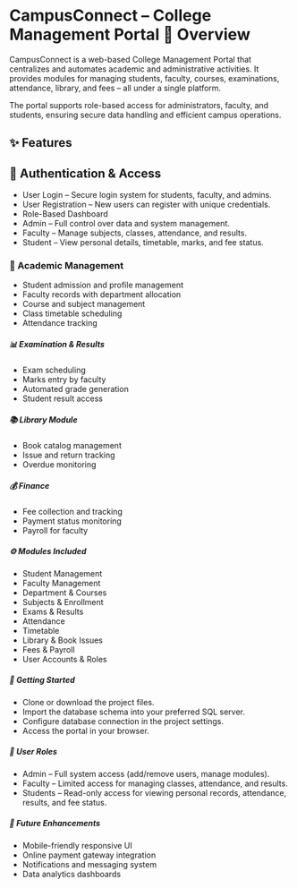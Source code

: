 CampusConnect – College Management Portal
📌 Overview
===

CampusConnect is a web-based College Management Portal that centralizes and automates academic and administrative activities. It provides modules for managing students, faculty, courses, examinations, attendance, library, and fees – all under a single platform.

The portal supports role-based access for administrators, faculty, and students, ensuring secure data handling and efficient campus operations.



## ✨ Features


🔐 Authentication \& Access
---

* User Login – Secure login system for students, faculty, and admins.
* User Registration – New users can register with unique credentials.
* Role-Based Dashboard
* Admin – Full control over data and system management.
* Faculty – Manage subjects, classes, attendance, and results.
* Student – View personal details, timetable, marks, and fee status.



### 🏫 Academic Management

* Student admission and profile management
* Faculty records with department allocation
* Course and subject management
* Class timetable scheduling
* Attendance tracking



##### 📊 Examination \& Results

* Exam scheduling
* Marks entry by faculty
* Automated grade generation
* Student result access



##### 📚 Library Module

* Book catalog management
* Issue and return tracking
* Overdue monitoring



##### 💰 Finance

* Fee collection and tracking
* Payment status monitoring
* Payroll for faculty



##### ⚙️ Modules Included

* Student Management
* Faculty Management
* Department \& Courses
* Subjects \& Enrollment
* Exams \& Results
* Attendance
* Timetable
* Library \& Book Issues
* Fees \& Payroll
* User Accounts \& Roles



##### 🚀 Getting Started

* Clone or download the project files.
* Import the database schema into your preferred SQL server.
* Configure database connection in the project settings.
* Access the portal in your browser.



##### 👥 User Roles

* Admin – Full system access (add/remove users, manage modules).
* Faculty – Limited access for managing classes, attendance, and results.
* Students – Read-only access for viewing personal records, attendance, results, and fee status.



##### 📌 Future Enhancements

* Mobile-friendly responsive UI
* Online payment gateway integration
* Notifications and messaging system
* Data analytics dashboards
